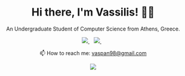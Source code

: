 <h1 align='center'>
  Hi there, I'm Vassilis! 👨‍💻
</h1>

<p align='center'>
  An Undergraduate Student of Computer Science from Athens, Greece.
</p>

<p align='center'>
  <a href="https://www.linkedin.com/in/vaspan98/">
    <img src="https://img.shields.io/badge/linkedin-%230077B5.svg?&style=for-the-badge&logo=linkedin&logoColor=white" />
  </a>&nbsp;&nbsp;
  <a href="https://instagram.com/vaspan98">
    <img src="https://img.shields.io/badge/instagram-%23E4405F.svg?&style=for-the-badge&logo=instagram&logoColor=white" />        
  </a>&nbsp;&nbsp;
</p>

<p align='center'>
  📫 How to reach me: <a href='mailto:vaspan98@gmail.com'>vaspan98@gmail.com</a>
</p>

<p align='center'>
  <img align="center" src="https://github-readme-stats.vercel.app/api/top-langs/?username=vaspan98&layout=compact&theme=material-palenight" />
</p>
